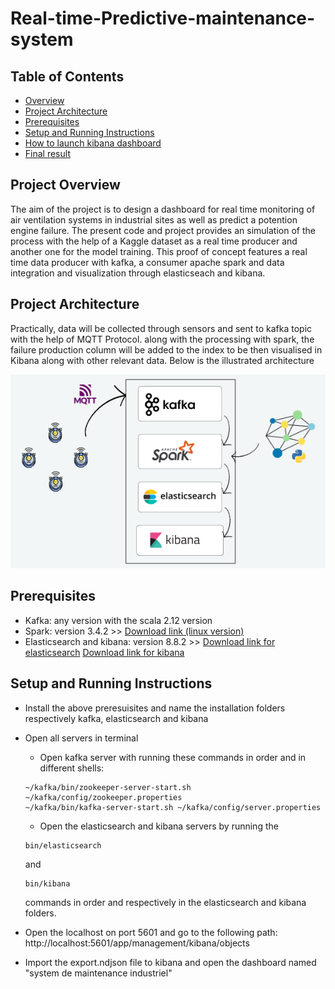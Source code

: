 # Real-time-Predictive-maintenance-system


## Table of Contents

- [Overview](#overview)
- [Project Architecture](#project-architecture)
- [Prerequisites](#prerequisites)
- [Setup and Running Instructions](#setup-and-running-instructions)
- [How to launch kibana dashboard](#how-to-launch-kibana-dashboard)
- [Final result](#final-result)

## Project Overview
The aim of the project is to design a dashboard for real time monitoring of air ventilation systems in industrial sites as well as predict a potention engine failure. 
The present code and project provides an simulation of the process with the help of a Kaggle dataset as a real time producer and another one for the model training.
This proof of concept features a real time data producer with kafka, a consumer apache spark and data integration and visualization through elasticseach and kibana.

## Project Architecture
Practically, data will be collected through sensors and sent to kafka topic with the help of MQTT Protocol.
along with the processing with spark, the failure production column will be added to the index to be then visualised in Kibana along with other relevant data. 
Below is the illustrated architecture

![Architecture](/images/architecture.png)

## Prerequisites

* Kafka: any version with the scala 2.12 version
* Spark: version 3.4.2 >> [Download link (linux version)](https://archive.apache.org/dist/spark/spark-3.2.4/spark-3.2.4-bin-hadoop3.2.tgz) 
* Elasticsearch and kibana: version 8.8.2 >> [Download link for elasticsearch](https://www.elastic.co/downloads/past-releases/elasticsearch-8-8-2)
[Download link for kibana](https://www.elastic.co/downloads/past-releases/kibana-8-8-2)

## Setup and Running Instructions
- Install the above preresuisites and name the installation folders respectively kafka, elasticsearch and kibana
- Open all servers in terminal
    - Open kafka server with running these commands in order and in different shells:
    ```
    ~/kafka/bin/zookeeper-server-start.sh ~/kafka/config/zookeeper.properties
    ~/kafka/bin/kafka-server-start.sh ~/kafka/config/server.properties

    ```
    
    - Open the elasticsearch and kibana servers by running the
      

    ```
    bin/elasticsearch
    ```
    and

    ```
    bin/kibana
    ```
    commands in order and respectively in the elasticsearch and kibana folders. 
- Open the localhost on port 5601 and go to the following path: http://localhost:5601/app/management/kibana/objects
- Import the export.ndjson file to kibana and open the dashboard named "system de maintenance industriel"
